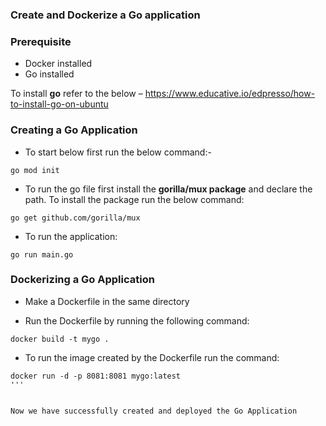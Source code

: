 ### Create and Dockerize a Go application

### Prerequisite


* Docker installed
* Go installed


To install **go** refer to the below – https://www.educative.io/edpresso/how-to-install-go-on-ubuntu

### **Creating a Go Application**

* To start below first run the below command:-

```
go mod init
```

* To run the go file first install the **gorilla/mux package** and declare the path. To install the package run the below command:

```
go get github.com/gorilla/mux
```

* To run the application:

```
go run main.go
```

### **Dockerizing a Go Application**

* Make a Dockerfile in the same directory 

* Run the Dockerfile by running the following command:

```
docker build -t mygo .
```

* To run the image created by the Dockerfile run the command:

```
docker run -d -p 8081:8081 mygo:latest
'''


Now we have successfully created and deployed the Go Application